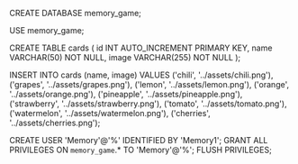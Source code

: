 CREATE DATABASE memory_game;

USE memory_game;

CREATE TABLE cards (
    id INT AUTO_INCREMENT PRIMARY KEY,
    name VARCHAR(50) NOT NULL,
    image VARCHAR(255) NOT NULL
);

INSERT INTO cards (name, image) VALUES
('chili', '../assets/chili.png'),
('grapes', '../assets/grapes.png'),
('lemon', '../assets/lemon.png'),
('orange', '../assets/orange.png'),
('pineapple', '../assets/pineapple.png'),
('strawberry', '../assets/strawberry.png'),
('tomato', '../assets/tomato.png'),
('watermelon', '../assets/watermelon.png'),
('cherries', '../assets/cherries.png');

CREATE USER 'Memory'@'%' IDENTIFIED BY 'Memory1';
GRANT ALL PRIVILEGES ON `memory_game`.* TO 'Memory'@'%';
FLUSH PRIVILEGES;

